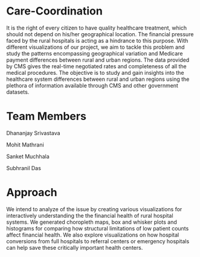 # Care-Coordination
It is the right of every citizen to have quality healthcare treatment, which should not depend on his/her geographical location. The
financial pressure faced by the rural hospitals is acting as a
hindrance to this purpose. With different visualizations of our project,
we aim to tackle this problem and study the patterns
encompassing geographical variation and Medicare payment differences between rural and urban regions. The data provided
by CMS gives the real-time negotiated rates and completeness
of all the medical procedures. The objective is to study and gain
insights into the healthcare system differences between rural and
urban regions using the plethora of information available through
CMS and other government datasets. 

# Team Members

Dhananjay Srivastava

Mohit Mathrani

Sanket Muchhala

Subhranil Das

# Approach

We intend to analyze of the
issue by creating various visualizations for interactively understanding the
the financial health of rural hospital systems. We generated choropleth maps,
box and whisker plots and histograms for comparing how structural
limitations of low patient counts affect financial health. We also explore
visualizations on how hospital conversions from full hospitals to referral
centers or emergency hospitals can help save these critically important
health centers.
